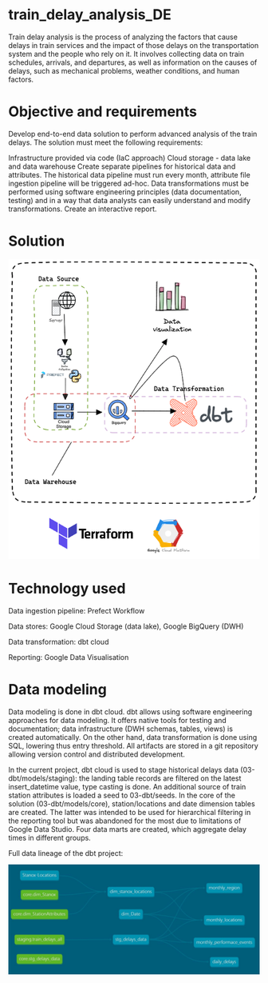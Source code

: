 # train_delay_analysis_DE

Train delay analysis is the process of analyzing the factors that cause delays in train services and the impact of those delays on the transportation system and the people who rely on it. It involves collecting data on train schedules, arrivals, and departures, as well as information on the causes of delays, such as mechanical problems, weather conditions, and human factors.

# Objective and requirements
Develop end-to-end data solution to perform advanced analysis of the train delays. The solution must meet the following requirements:

Infrastructure provided via code (IaC approach)
Cloud storage - data lake and data warehouse
Create separate pipelines for historical data and attributes. The historical data pipeline must run every month, attribute file ingestion pipeline will be triggered ad-hoc.
Data transformations must be performed using software engineering principles (data documentation, testing) and in a way that data analysts can easily understand and modify transformations.
Create an interactive report.

# Solution
<div id="header" align="center">
  <img src="https://github.com/YahyaMohand/train_delay_analysis_DE/blob/main/image/structure_data_eng.png" width="1000" height="600"/>
</div>

# Technology used

Data ingestion pipeline: Prefect Workflow

Data stores: Google Cloud Storage (data lake), Google BigQuery (DWH)

Data transformation: dbt cloud

Reporting: Google Data Visualisation 


# Data modeling
Data modeling is done in dbt cloud. dbt allows using software engineering approaches for data modeling. It offers native tools for testing and documentation; data infrastructure (DWH schemas, tables, views) is created automatically. On the other hand, data transformation is done using SQL, lowering thus entry threshold. All artifacts are stored in a git repository allowing version control and distributed development.

In the current project, dbt cloud is used to stage historical delays data (03-dbt/models/staging): the landing table records are filtered on the latest insert_datetime value, type casting is done. An additional source of train station attributes is loaded a seed to 03-dbt/seeds. In the core of the solution (03-dbt/models/core), station/locations and date dimension tables are created. The latter was intended to be used for hierarchical filtering in the reporting tool but was abandoned for the most due to limitations of Google Data Studio. Four data marts are created, which aggregate delay times in different groups.

Full data lineage of the dbt project:

<div id="header" align="center">
  <img src="https://github.com/IliaSinev/train-delays-analytics/blob/main/00-documentation/dbt_lineage.JPG" width="1000"/>
</div>
